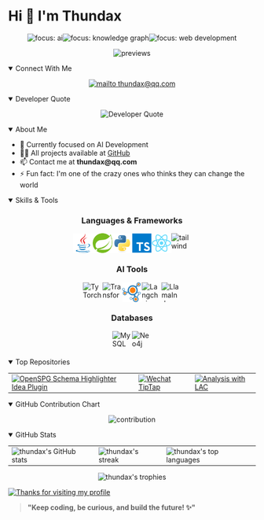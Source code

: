 # Hi 👋 I'm Thundax

<p style="display: flex; justify-content: center;">
    <img src="https://img.shields.io/badge/Focus-AI%20Development-C2FFC7?style=flat" alt="focus: ai" />
    <img src="https://img.shields.io/badge/Focus-Knowledge%20Graph-C2FFC7?style=flat" alt="focus: knowledge graph"/>
    <img src="https://img.shields.io/badge/Focus-Web%20Development-C2FFC7?style=flat" alt="focus: web development"/>
</p>

<p style="display: flex; justify-content: center;">
    <img src="https://komarev.com/ghpvc/?username=thundax-lyp&label=Profile%20Views&color=000000&style=flat&labelColor=C2FFC7" alt="previews"/>
</p>

<details open>
<summary>Connect With Me</summary>
<p style="display: flex; justify-content: center;">
    <a href="mailto:thundax@qq.com">
        <img src="https://img.shields.io/badge/EMAIL-000000?style=for-the-badge&logo=minutemailer&logoColor=white" alt="mailto thundax@qq.com"/>
    </a>
</p>
</details>

<details open>
<summary>Developer Quote</summary>
<p style="display: flex; justify-content: center;">
    <img src="https://readme-typing-svg.demolab.com?font=Fira+Code&duration=5000&pause=2000&color=82CF87&center=true&vCenter=true&random=false&width=840&lines=++Experience+is+the+name+everyone+gives+to+their+mistakes.++—+Oscar+Wilde" alt="Developer Quote"/>
</p>
</details>

<details open>
<summary>About Me</summary>
<ul>
<li>🌱 Currently focused on AI Development</li>
<li>👨‍💻 All projects available at <a href="https://github.com/thundax-lyp/">GitHub</a></li>
<li>📫 Contact me at <strong>thundax@qq.com</strong></li>
<li>⚡ Fun fact: I'm one of the crazy ones who thinks they can change the world</li>
</ul>
</details>

<details open>
<summary>Skills & Tools</summary>
<h3 style="display: flex; justify-content: center;">Languages & Frameworks</h3>
<p style="display: flex; justify-content: center;">
    <img src="https://raw.githubusercontent.com/devicons/devicon/master/icons/java/java-original.svg" alt="java" width="40" height="40"/>
    <img src="https://raw.githubusercontent.com/devicons/devicon/master/icons/spring/spring-original.svg" alt="spring" width="40" height="40"/>
    <img src="https://raw.githubusercontent.com/devicons/devicon/master/icons/python/python-original.svg" alt="python" width="40" height="40"/>
    <img src="https://raw.githubusercontent.com/devicons/devicon/master/icons/typescript/typescript-original.svg" alt="typescript" width="40" height="40"/>
    <img src="https://raw.githubusercontent.com/devicons/devicon/master/icons/react/react-original.svg" alt="react" width="40" height="40"/>
    <img src="https://www.vectorlogo.zone/logos/tailwindcss/tailwindcss-icon.svg" alt="tailwind" width="40" height="40"/>
</p>

<h3 style="display: flex; justify-content: center;">AI Tools</h3>
<p style="display: flex; justify-content: center;">
    <img src="https://www.vectorlogo.zone/logos/pytorch/pytorch-icon.svg" alt="TyTorch" width="40" height="40"/>
    <img src="https://huggingface.co/datasets/huggingface/brand-assets/resolve/main/hf-logo.svg" alt="Transformers" width="40" height="40"/>
    <img src="https://raw.githubusercontent.com/thundax-lyp/thundax-lyp/refs/heads/main/resources/networkx_logo.svg" alt="NetworkX" style="width: 40px; height: 40px;"/>
    <img src="https://avatars.githubusercontent.com/u/126733545?s=40" alt="Langchain" style="width: 40px; height: 40px;"/>
    <img src="https://avatars.githubusercontent.com/u/130722866?s=40" alt="LlamaIndex" style="width: 40px; height: 40px;"/>
</p>

<h3 style="display: flex; justify-content: center;">Databases</h3>
<p style="display: flex; justify-content: center;">
    <img src="https://techstack-generator.vercel.app/mysql-icon.svg" alt="MySQL" style="width: 40px; height: 40px;"/>
    <img src="https://avatars.githubusercontent.com/u/201120?s=40" alt="Neo4j" style="width: 40px; height: 40px;"/>
</details>

<details open>
<summary>Top Repositories</summary>
<table>
    <tr>
        <td>
            <a href="https://github.com/thundax-lyp/openspg-schema-highlighter-idea-plugin">
              <img src="https://github-readme-stats.vercel.app/api/pin/?username=thundax-lyp&repo=openspg-schema-highlighter-idea-plugin&theme=dark&title_color=C2FFC7&icon_color=CB9DF0&text_color=ffffff&bg_color=000000" alt="OpenSPG Schema Highlighter Idea Plugin"/>
            </a>
        </td>
        <td>
            <a href="https://github.com/thundax-lyp/wechat-tiptap">
              <img src="https://github-readme-stats.vercel.app/api/pin/?username=thundax-lyp&repo=wechat-tiptap&theme=dark&title_color=C2FFC7&icon_color=CB9DF0&text_color=ffffff&bg_color=000000" alt="Wechat TipTap"/>
            </a>
        </td>
        <td>
            <a href="https://github.com/thundax-lyp/analysis-lac">
              <img src="https://github-readme-stats.vercel.app/api/pin/?username=thundax-lyp&repo=analysis-lac&theme=dark&title_color=C2FFC7&icon_color=CB9DF0&text_color=ffffff&bg_color=000000" alt="Analysis with LAC"/>
            </a>
        </td>
    </tr>
</table>
</details>

<details open>
<summary>GitHub Contribution Chart</summary>
<p style="display: flex; justify-content: center; align-items: center;">
    <img src="https://github-readme-activity-graph.vercel.app/graph?username=thundax-lyp&theme=github-compact&area=true&hide_border=true&custom_title=Contribution%20Graph&bg_color=000000&color=C2FFC7&line=CB9DF0&point=C2FFC7&area_color=CB9DF0" alt="contribution"/>
</p>
</details>

<details open>
<summary>GitHub Stats</summary>
<table>
    <tr>
        <td>
            <img src="https://github-readme-stats-git-masterrstaa-rickstaa.vercel.app/api?username=thundax-lyp&show_icons=true&theme=dark&title_color=C2FFC7&icon_color=CB9DF0&text_color=ffffff&bg_color=000000" alt="thundax's GitHub stats" />
        </td>
        <td>
            <img src="https://streak-stats.demolab.com?user=thundax-lyp&theme=dark&ring=C2FFC7&fire=CB9DF0&currStreakLabel=C2FFC7" alt="thundax's streak"/>
        </td>
        <td>
            <img src="https://github-readme-stats.vercel.app/api/top-langs/?username=thundax-lyp&theme=dark&layout=compact&title_color=C2FFC7&text_color=fefefe&bg_color=000000" alt="thundax's top languages"/>
        </td>
    </tr>
</table>

<p style="display: flex; justify-content: center;">
    <img src="https://github-profile-trophy.vercel.app/?username=thundax-lyp&theme=dark&column=-1&title_color=C2FFC7&icon_color=CB9DF0&text_color=ffffff&bg_color=000000" alt="thundax's trophies"/>
</p>

</details>


<div style="display: flex; flex-direction: column; justify-content: center;">
<a href="#">
    <img height="120" alt="Thanks for visiting my profile" width="100%" src="https://capsule-render.vercel.app/api?type=waving&color=C2FFC7&height=120&section=header&text=Thanks%20for%20visiting!&fontSize=30&fontColor=000000&animation=twinkling"/>
</a>
<blockquote>
<div>
    <strong>"Keep coding, be curious, and build the future! ✨"</strong>
</div>
</blockquote>
<p style="display: flex; justify-content: center;">
    <img src="https://capsule-render.vercel.app/api?type=waving&color=gradient&customColorList=2,12,18,20,26&height=60&section=footer" alt=""/>
</p>
</div>
